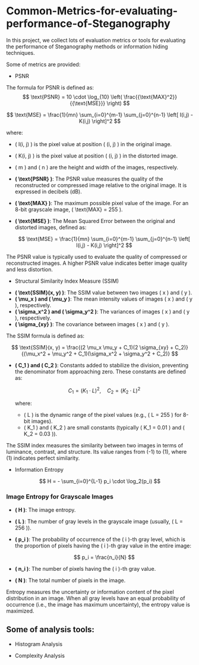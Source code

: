 # Common-Metrics-for-evaluating-performance-of-Steganography

In this project, we collect lots of evaluation metrics or tools for evaluating the performance of Steganography methods or information hiding techniques.

Some of metrics are provided:

* PSNR

The formula for PSNR is defined as:
$$
\text{PSNR} = 10 \cdot \log_{10} \left( \frac{{\text{MAX}^2}}{{\text{MSE}}} \right)
$$

$$
\text{MSE} = \frac{1}{mn} \sum_{i=0}^{m-1} \sum_{j=0}^{n-1} \left[ I(i,j) - K(i,j) \right]^2
$$

  where:
  - \( I(i, j) \) is the pixel value at position \( (i, j) \) in the original image.
  - \( K(i, j) \) is the pixel value at position \( (i, j) \) in the distorted image.
  - \( m \) and \( n \) are the height and width of the images, respectively.


- **\( \text{PSNR} \)**: The PSNR value measures the quality of the reconstructed or compressed image relative to the original image. It is expressed in decibels (dB).
- **\( \text{MAX} \)**: The maximum possible pixel value of the image. For an 8-bit grayscale image, \( \text{MAX} = 255 \).
- **\( \text{MSE} \)**: The Mean Squared Error between the original and distorted images, defined as:

  $$
  \text{MSE} = \frac{1}{mn} \sum_{i=0}^{m-1} \sum_{j=0}^{n-1} \left[ I(i,j) - K(i,j) \right]^2
  $$


The PSNR value is typically used to evaluate the quality of compressed or reconstructed images. A higher PSNR value indicates better image quality and less distortion.

* Structural Similarity Index Measure (SSIM)

- **\( \text{SSIM}(x, y) \)**: The SSIM value between two images \( x \) and \( y \).
- **\( \mu_x \) and \( \mu_y \)**: The mean intensity values of images \( x \) and \( y \), respectively.
- **\( \sigma_x^2 \) and \( \sigma_y^2 \)**: The variances of images \( x \) and \( y \), respectively.
- **\( \sigma_{xy} \)**: The covariance between images \( x \) and \( y \).

The SSIM formula is defined as:

$$
\text{SSIM}(x, y) = \frac{(2 \mu_x \mu_y + C_1)(2 \sigma_{xy} + C_2)}{(\mu_x^2 + \mu_y^2 + C_1)(\sigma_x^2 + \sigma_y^2 + C_2)}
$$

- **\( C_1 \) and \( C_2 \)**: Constants added to stabilize the division, preventing the denominator from approaching zero. These constants are defined as:

  $$
  C_1 = (K_1 \cdot L)^2, \quad C_2 = (K_2 \cdot L)^2
  $$

  where:
  - \( L \) is the dynamic range of the pixel values (e.g., \( L = 255 \) for 8-bit images).
  - \( K_1 \) and \( K_2 \) are small constants (typically \( K_1 = 0.01 \) and \( K_2 = 0.03 \)).

The SSIM index measures the similarity between two images in terms of luminance, contrast, and structure. Its value ranges from \(-1\) to \(1\), where \(1\) indicates perfect similarity.

* Information Entropy

$$
H = - \sum_{i=0}^{L-1} p_i \cdot \log_2(p_i)
$$

### Image Entropy for Grayscale Images

- **\( H \)**: The image entropy.
- **\( L \)**: The number of gray levels in the grayscale image (usually, \( L = 256 \)).
- **\( p_i \)**: The probability of occurrence of the \( i \)-th gray level, which is the proportion of pixels having the \( i \)-th gray value in the entire image:

  $$
  p_i = \frac{n_i}{N}
  $$

- **\( n_i \)**: The number of pixels having the \( i \)-th gray value.
- **\( N \)**: The total number of pixels in the image.

Entropy measures the uncertainty or information content of the pixel distribution in an image. When all gray levels have an equal probability of occurrence (i.e., the image has maximum uncertainty), the entropy value is maximized.



## Some of analysis tools:

* Histogram Analysis

* Complexity Analysis
